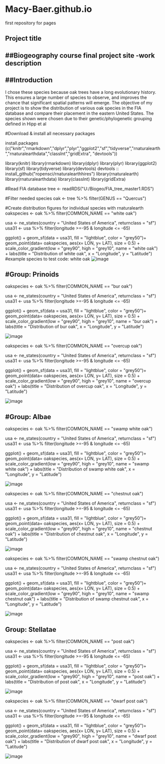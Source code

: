 # Macy-Baer.github.io
first repository for pages

## Project title
##Biogeography course final project site
-work description
- 

##Introduction
-
I chose these species because oak trees have a long evolutionary history. This ensures a large number of species to observe, and improves the chance that significant spatial patterns will emerge.
The objective of my project is to show the distribution of various oak species in the FIA database and compare their placement in the eastern United States. The species shown were chosen due to their genetic/phylogenetic grouping defined in Hipp et al

#Download & install all necessary packages

install.packages (c("knitr","rmarkdown","dplyr","plyr","ggplot2","sf","tidyverse","rnaturalearth","rnaturalearthdata","classInt","gridExtra", "devtools"))


library(knitr)
library(rmarkdown)
library(dplyr)
library(plyr)
library(ggplot2)
library(sf)
library(tidyverse)
library(devtools)
devtools :: install_github("ropensci/rnaturalearthhires")
library(rnaturalearth)
library(rnaturalearthdata)
library(classInt)
library(gridExtra)

#Read FIA database 
tree <- readRDS("U:/Biogeo/FIA_tree_master1.RDS")

#Filter needed species
oak <- tree %>%
  filter(GENUS == "Quercus")

#Create distribution figures for individual species with rnaturalearth
oakspecies <- oak %>%
  filter(COMMON_NAME == "white oak") 

usa <- ne_states(country = "United States of America", returnclass = "sf")
usa31 <- usa %>%
  filter(longitude >=-95 & longitude <= -65)

ggplot() +
   geom_sf(data = usa31, fill = "lightblue", color = "grey50")+
  geom_point(data= oakspecies, aes(x= LON, y= LAT), size = 0.5) +
       scale_color_gradient(low = "grey90", high = "grey10", name = "white oak") +
      labs(title = "Distribution of white oak", x = "Longitude", y = "Latitude")
#example species to test code: white oak
![image](https://github.com/user-attachments/assets/0c0b036a-689f-4a16-b456-73b3727d31e5)

#Group: Prinoids
-
oakspecies <- oak %>%
  filter(COMMON_NAME == "bur oak") 

usa <- ne_states(country = "United States of America", returnclass = "sf")
usa31 <- usa %>%
  filter(longitude >=-95 & longitude <= -65)

ggplot() +
   geom_sf(data = usa31, fill = "lightblue", color = "grey50")+
  geom_point(data= oakspecies, aes(x= LON, y= LAT), size = 0.5) +
       scale_color_gradient(low = "grey90", high = "grey10", name = "bur oak") +
      labs(title = "Distribution of bur oak", x = "Longitude", y = "Latitude")
      
![image](https://github.com/user-attachments/assets/7598cd93-44b7-4e58-a7b5-02aeb113bb7e)

oakspecies <- oak %>%
  filter(COMMON_NAME == "overcup oak") 

usa <- ne_states(country = "United States of America", returnclass = "sf")
usa31 <- usa %>%
  filter(longitude >=-95 & longitude <= -65)

ggplot() +
   geom_sf(data = usa31, fill = "lightblue", color = "grey50")+
  geom_point(data= oakspecies, aes(x= LON, y= LAT), size = 0.5) +
       scale_color_gradient(low = "grey90", high = "grey10", name = "overcup oak") +
      labs(title = "Distribution of overcup oak", x = "Longitude", y = "Latitude")

![image](https://github.com/user-attachments/assets/d9a812cc-b109-4d8f-a612-45fb07e596d8)

#Group: Albae
-
oakspecies <- oak %>%
  filter(COMMON_NAME == "swamp white oak") 

usa <- ne_states(country = "United States of America", returnclass = "sf")
usa31 <- usa %>%
  filter(longitude >=-95 & longitude <= -65)

ggplot() +
   geom_sf(data = usa31, fill = "lightblue", color = "grey50")+
  geom_point(data= oakspecies, aes(x= LON, y= LAT), size = 0.5) +
       scale_color_gradient(low = "grey90", high = "grey10", name = "swamp white oak") +
      labs(title = "Distribution of swamp white oak", x = "Longitude", y = "Latitude")

![image](https://github.com/user-attachments/assets/65ba6f84-2db7-49ba-91bf-ff5853488ea8)

oakspecies <- oak %>%
  filter(COMMON_NAME == "chestnut oak") 

usa <- ne_states(country = "United States of America", returnclass = "sf")
usa31 <- usa %>%
  filter(longitude >=-95 & longitude <= -65)

ggplot() +
   geom_sf(data = usa31, fill = "lightblue", color = "grey50")+
  geom_point(data= oakspecies, aes(x= LON, y= LAT), size = 0.5) +
       scale_color_gradient(low = "grey90", high = "grey10", name = "chestnut oak") +
      labs(title = "Distribution of chestnut oak", x = "Longitude", y = "Latitude")

![image](https://github.com/user-attachments/assets/266fe95d-546f-4737-b51b-ce601a2b5e58)

oakspecies <- oak %>%
  filter(COMMON_NAME == "swamp chestnut oak") 

usa <- ne_states(country = "United States of America", returnclass = "sf")
usa31 <- usa %>%
  filter(longitude >=-95 & longitude <= -65)

ggplot() +
   geom_sf(data = usa31, fill = "lightblue", color = "grey50")+
  geom_point(data= oakspecies, aes(x= LON, y= LAT), size = 0.5) +
       scale_color_gradient(low = "grey90", high = "grey10", name = "swamp chestnut oak") +
      labs(title = "Distribution of swamp chestnut oak", x = "Longitude", y = "Latitude")
      
![image](https://github.com/user-attachments/assets/b073a8f2-98f4-4854-bf78-5477bf9371fb)

Group: Stellatae
-
oakspecies <- oak %>%
  filter(COMMON_NAME == "post oak") 

usa <- ne_states(country = "United States of America", returnclass = "sf")
usa31 <- usa %>%
  filter(longitude >=-95 & longitude <= -65)

ggplot() +
   geom_sf(data = usa31, fill = "lightblue", color = "grey50")+
  geom_point(data= oakspecies, aes(x= LON, y= LAT), size = 0.5) +
       scale_color_gradient(low = "grey90", high = "grey10", name = "post oak") +
      labs(title = "Distribution of post oak", x = "Longitude", y = "Latitude")

![image](https://github.com/user-attachments/assets/bc1fc780-3249-40c8-ae37-95cbfb7b3729)

oakspecies <- oak %>%
  filter(COMMON_NAME == "dwarf post oak") 

usa <- ne_states(country = "United States of America", returnclass = "sf")
usa31 <- usa %>%
  filter(longitude >=-95 & longitude <= -65)

ggplot() +
   geom_sf(data = usa31, fill = "lightblue", color = "grey50")+
  geom_point(data= oakspecies, aes(x= LON, y= LAT), size = 0.5) +
       scale_color_gradient(low = "grey90", high = "grey10", name = "dwarf post oak") +
      labs(title = "Distribution of dwarf post oak", x = "Longitude", y = "Latitude")

![image](https://github.com/user-attachments/assets/c04c1507-d8b3-4dc1-8bee-a512b971a594)
